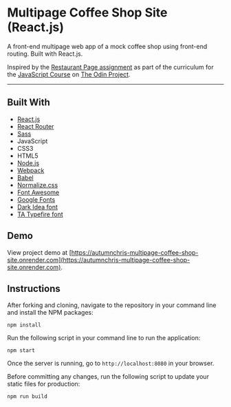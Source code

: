 # Multipage Coffee Shop Site (React.js)

A front-end multipage web app of a mock coffee shop using front-end routing. Built with React.js.

Inspired by the [Restaurant Page assignment](https://www.theodinproject.com/lessons/node-path-javascript-restaurant-page) as part of the curriculum for the [JavaScript Course](https://www.theodinproject.com/paths/full-stack-javascript/courses/javascript) on [The Odin Project](https://www.theodinproject.com).

---

## Built With
* [React.js](https://reactjs.org)
* [React Router](https://reactrouter.com)
* [Sass](http://sass-lang.com)
* JavaScript
* CSS3
* HTML5
* [Node.js](https://nodejs.org/en)
* [Webpack](https://webpack.js.org)
* [Babel](https://babeljs.io)
* [Normalize.css](https://necolas.github.io/normalize.css)
* [Font Awesome](https://fontawesome.com)
* [Google Fonts](https://fonts.google.com)
* [Dark Idea font](https://befonts.com/dark-idea-font.html)
* [TA Typefire font](https://befonts.com/ta-typefire-font-family.html)

## Demo

View project demo at [https://autumnchris-multipage-coffee-shop-site.onrender.com](https://autumnchris-multipage-coffee-shop-site.onrender.com).

## Instructions

After forking and cloning, navigate to the repository in your command line and install the NPM packages:
```
npm install
```

Run the following script in your command line to run the application:
```
npm start
```

Once the server is running, go to `http://localhost:8080` in your browser.

Before committing any changes, run the following script to update your static files for production:
```
npm run build
```